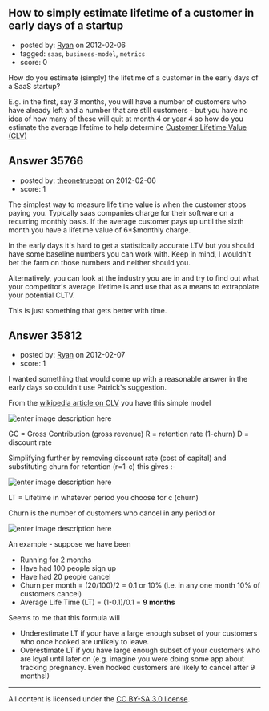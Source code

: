 ## How to simply estimate lifetime of a customer in early days of a startup

- posted by: [Ryan](https://stackexchange.com/users/-1/465-ryan) on 2012-02-06
- tagged: `saas`, `business-model`, `metrics`
- score: 0

How do you estimate (simply) the lifetime of a customer in the early days of a SaaS startup?

E.g. in the first, say 3 months, you will have a number of customers who have already left and a number that are still customers - but you have no idea of how many of these will quit at month 4 or year 4 so how do you estimate the average lifetime to help determine [Customer Lifetime Value (CLV)][1]


  [1]: http://en.wikipedia.org/wiki/Customer_lifetime_value


## Answer 35766

- posted by: [theonetruepat](https://stackexchange.com/users/-1/15795-theonetruepat) on 2012-02-06
- score: 1

The simplest way to measure life time value is when the customer stops paying you. Typically saas companies charge for their software on a recurring monthly basis. If the average customer pays up until the sixth month you have a lifetime value of 6*$monthly charge. 

In the early days it's hard to get a statistically accurate LTV but you should have some baseline numbers you can work with. Keep in mind, I wouldn't bet the farm on those numbers and neither should you. 

Alternatively, you can look at the industry you are in and try to find out what your competitor's average lifetime is and use that as a means to extrapolate your potential CLTV. 

This is just something that gets better with time. 


## Answer 35812

- posted by: [Ryan](https://stackexchange.com/users/-1/465-ryan) on 2012-02-07
- score: 1

<p>I wanted something that would come up with a reasonable answer in the early days so couldn't use Patrick's suggestion.</p>

<p>From the <a href="http://en.wikipedia.org/wiki/Customer_lifetime_value" rel="nofollow">wikipedia article on CLV</a> you have this simple model</p>

<p><img src="http://i.stack.imgur.com/IFTnc.png" alt="enter image description here"></p>

<p>GC = Gross Contribution (gross revenue)
R = retention rate (1-churn)
D = discount rate</p>

<p>Simplifying further by removing discount rate (cost of capital) and substituting churn for retention (r=1-c) this gives :-</p>

<p><img src="http://i.stack.imgur.com/XJk2k.gif" alt="enter image description here"></p>

<p>LT = Lifetime in whatever period you choose for c (churn)</p>

<p>Churn is the number of customers who cancel in any period or</p>

<p><img src="http://i.stack.imgur.com/GRdvV.gif" alt="enter image description here"></p>

<p>An example - suppose we have been</p>

<ul>
<li>Running for 2 months</li>
<li>Have had 100 people sign up</li>
<li>Have had 20 people cancel</li>
<li>Churn per month = (20/100)/2 = 0.1 or 10% (i.e. in any one month 10% of customers cancel)</li>
<li>Average Life Time (LT) = (1-0.1)/0.1 = <strong>9 months</strong></li>
</ul>

<p>Seems to me that this formula will</p>

<ul>
<li>Underestimate LT if your have a large enough subset of your customers who once hooked are unlikely to leave.</li>
<li>Overestimate LT if you have large enough subset of your customers who are loyal until later on (e.g. imagine you were doing some app about tracking pregnancy. Even hooked customers are likely to cancel after 9 months!)</li>
</ul>




---

All content is licensed under the [CC BY-SA 3.0 license](https://creativecommons.org/licenses/by-sa/3.0/).
